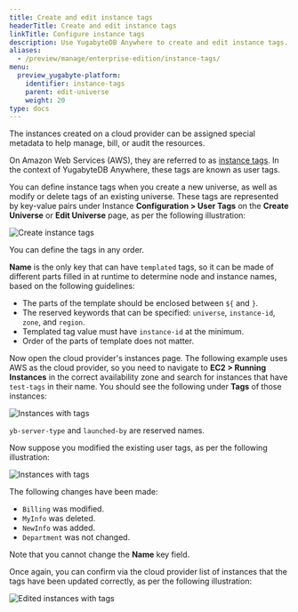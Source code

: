 ```yaml
---
title: Create and edit instance tags
headerTitle: Create and edit instance tags
linkTitle: Configure instance tags
description: Use YugabyteDB Anywhere to create and edit instance tags.
aliases:
  - /preview/manage/enterprise-edition/instance-tags/
menu:
  preview_yugabyte-platform:
    identifier: instance-tags
    parent: edit-universe
    weight: 20
type: docs
---
```


The instances created on a cloud provider can be assigned special metadata to help manage, bill, or audit the resources.

On Amazon Web Services (AWS), they are referred to as
[instance tags](https://docs.aws.amazon.com/AWSEC2/latest/UserGuide/Using_Tags.html). In the context of YugabyteDB Anywhere, these tags are known as user tags.

You can define instance tags when you create a new universe, as well as modify or delete tags of an existing universe. These tags are represented by key-value pairs under Instance **Configuration > User Tags** on the **Create Universe** or **Edit Universe** page, as per the following illustration:

![Create instance tags](/images/ee/inst-tags-1.png)

You can define the tags in any order.

**Name** is the only key that can have `templated` tags, so it can be made of different parts filled in at runtime to determine node and instance names, based on the following guidelines:

- The parts of the template should be enclosed between `${` and `}`.
- The reserved keywords that can be specified: `universe`, `instance-id`, `zone`, and `region`.
- Templated tag value must have `instance-id` at the minimum.
- Order of the parts of template does not matter.

Now open the cloud provider's instances page. The following example uses AWS as the cloud provider, so you need to navigate to **EC2 > Running Instances** in the correct availability zone and search for instances that have `test-tags` in their name. You should see the following under **Tags** of those instances:

![Instances with tags](/images/ee/inst-tags-aws-1.png)

`yb-server-type` and `launched-by` are reserved names.

Now suppose you modified the existing user tags, as per the following illustration:

![Instances with tags](/images/ee/inst-tags-2.png)

The following changes have been made:

- `Billing` was modified.
- `MyInfo` was deleted.
- `NewInfo` was added.
- `Department` was not changed.

Note that you cannot change the **Name** key field.

Once again, you can confirm via the cloud provider list of instances that the tags have been updated correctly, as per the following illustration:

![Edited instances with tags](/images/ee/inst-tags-aws-2.png)
